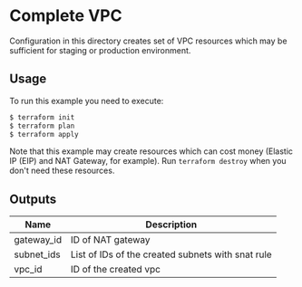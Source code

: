 # Complete VPC

Configuration in this directory creates set of VPC resources which may be sufficient for staging or production environment.

## Usage

To run this example you need to execute:

```bash
$ terraform init
$ terraform plan
$ terraform apply
```

Note that this example may create resources which can cost money (Elastic IP (EIP) and NAT Gateway, for example). Run `terraform destroy` when you don't need these resources.

<!-- BEGINNING OF PRE-COMMIT-TERRAFORM DOCS HOOK -->
## Outputs

| Name | Description |
|------|-------------|
| gateway_id | ID of NAT gateway |
| subnet_ids | List of IDs of the created subnets with snat rule |
| vpc_id | ID of the created vpc |


<!-- END OF PRE-COMMIT-TERRAFORM DOCS HOOK -->
